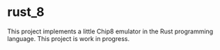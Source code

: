 # rust_8
This project implements a little Chip8 emulator in the Rust programming language. This project is work in progress.